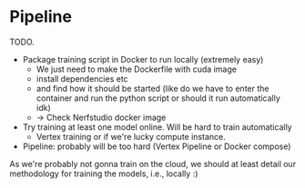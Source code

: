 # Pipeline

TODO.

- Package training script in Docker to run locally (extremely easy)
  - We just need to make the Dockerfile with cuda image
  - install dependencies etc
  - and find how it should be started (like do we have to enter the 
    container and run the python script or should it run automatically idk)
  - -> Check Nerfstudio docker image
- Try training at least one model online. Will be hard to train automatically
  - Vertex training or if we're lucky compute instance.
- Pipeline: probably will be too hard (Vertex Pipeline or Docker compose)



As we're probably not gonna train on the cloud, we should at least detail 
our methodology for training the models, i.e., locally :)